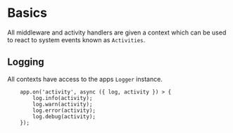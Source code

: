 # Basics


All middleware and activity handlers are given a context which can be used to react to system events known as `Activities`.

## Logging

All contexts have access to the apps `Logger` instance.

```
    app.on('activity', async ({ log, activity }) > {
        log.info(activity);
        log.warn(activity);
        log.error(activity);
        log.debug(activity);
    });
```
